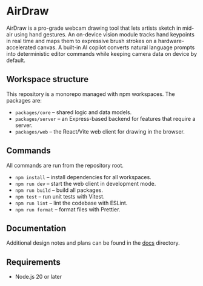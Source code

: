 # AirDraw

AirDraw is a pro-grade webcam drawing tool that lets artists sketch in mid-air using hand gestures. An on-device vision module tracks hand keypoints in real time and maps them to expressive brush strokes on a hardware-accelerated canvas. A built-in AI copilot converts natural language prompts into deterministic editor commands while keeping camera data on device by default.

## Workspace structure

This repository is a monorepo managed with npm workspaces. The packages are:

- `packages/core` – shared logic and data models.
- `packages/server` – an Express-based backend for features that require a server.
- `packages/web` – the React/Vite web client for drawing in the browser.

## Commands

All commands are run from the repository root.

- `npm install` – install dependencies for all workspaces.
- `npm run dev` – start the web client in development mode.
- `npm run build` – build all packages.
- `npm test` – run unit tests with Vitest.
- `npm run lint` – lint the codebase with ESLint.
- `npm run format` – format files with Prettier.

## Documentation

Additional design notes and plans can be found in the [docs](./docs) directory.

## Requirements

- Node.js 20 or later

